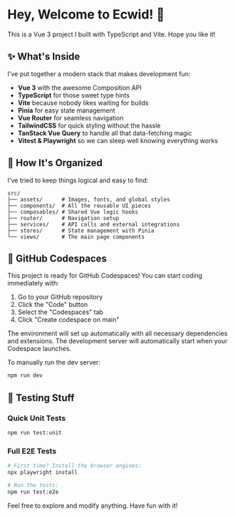 # Hey, Welcome to Ecwid! 👋

This is a Vue 3 project I built with TypeScript and Vite. Hope you like it!

## ✨ What's Inside

I've put together a modern stack that makes development fun:

- **Vue 3** with the awesome Composition API
- **TypeScript** for those sweet type hints
- **Vite** because nobody likes waiting for builds
- **Pinia** for easy state management
- **Vue Router** for seamless navigation
- **TailwindCSS** for quick styling without the hassle
- **TanStack Vue Query** to handle all that data-fetching magic
- **Vitest & Playwright** so we can sleep well knowing everything works

## 📁 How It's Organized

I've tried to keep things logical and easy to find:

```
src/
├── assets/      # Images, fonts, and global styles
├── components/  # All the reusable UI pieces
├── composables/ # Shared Vue logic hooks
├── router/      # Navigation setup
├── services/    # API calls and external integrations
├── stores/      # State management with Pinia
└── views/       # The main page components
```

## 🚀 GitHub Codespaces

This project is ready for GitHub Codespaces! You can start coding immediately with:

1. Go to your GitHub repository
2. Click the "Code" button
3. Select the "Codespaces" tab
4. Click "Create codespace on main"

The environment will set up automatically with all necessary dependencies and extensions. The development server will automatically start when your Codespace launches.

To manually run the dev server:

```bash
npm run dev
```

## 🧪 Testing Stuff

### Quick Unit Tests

```bash
npm run test:unit
```

### Full E2E Tests

```bash
# First time? Install the browser engines:
npx playwright install

# Run the tests:
npm run test:e2e
```

Feel free to explore and modify anything. Have fun with it!
